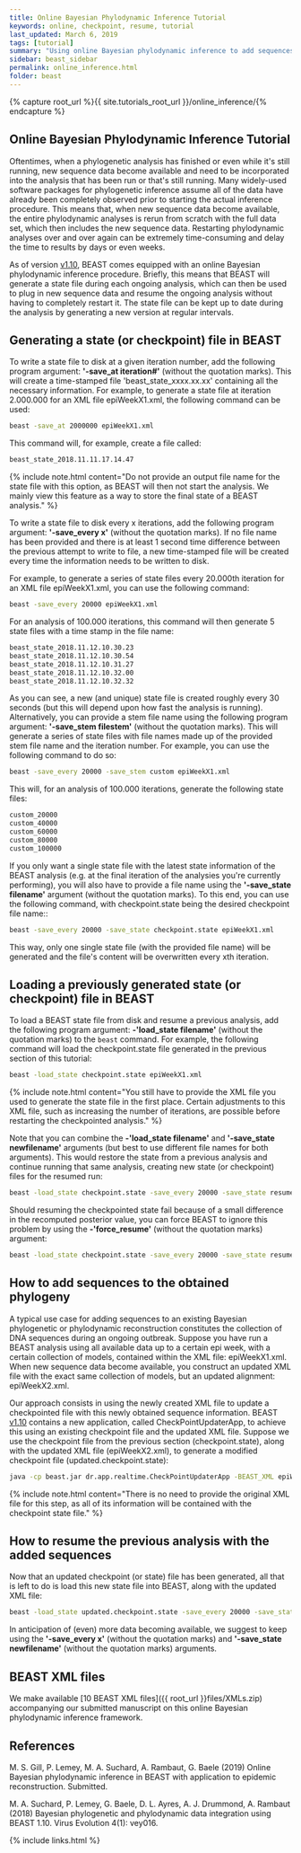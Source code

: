 ```yaml
---
title: Online Bayesian Phylodynamic Inference Tutorial
keywords: online, checkpoint, resume, tutorial
last_updated: March 6, 2019
tags: [tutorial]
summary: "Using online Bayesian phylodynamic inference to add sequences to an ongoing analysis in BEAST."
sidebar: beast_sidebar
permalink: online_inference.html
folder: beast
---
```


{% capture root_url %}{{ site.tutorials_root_url }}/online_inference/{% endcapture %}

## Online Bayesian Phylodynamic Inference Tutorial

Oftentimes, when a phylogenetic analysis has finished or even while it's still running, new sequence data become available and need to be incorporated into the analysis that has been run or that's still running.
Many widely-used software packages for phylogenetic inference assume all of the data have already been completely observed prior to starting the actual inference procedure.
This means that, when new sequence data become available, the entire phylodynamic analyses is rerun from scratch with the full data set, which then includes the new sequence data.
Restarting phylodynamic analyses over and over again can be extremely time-consuming and delay the time to results by days or even weeks.

As of version [v1.10](installing), BEAST comes equipped with an online Bayesian phylodynamic inference procedure.
Briefly, this means that BEAST will generate a state file during each ongoing analysis, which can then be used to plug in new sequence data and resume the ongoing analysis without having to completely restart it.
The state file can be kept up to date during the analysis by generating a new version at regular intervals.


## Generating a state (or checkpoint) file in BEAST

To write a state file to disk at a given iteration number, add the following program argument: **'-save_at iteration#'** (without the quotation marks).
This will create a time-stamped file 'beast_state_xxxx.xx.xx' containing all the necessary information.
For example, to generate a state file at iteration 2.000.000 for an XML file epiWeekX1.xml, the following command can be used:

```bash
beast -save_at 2000000 epiWeekX1.xml
```

This command will, for example, create a file called: 

```bash
beast_state_2018.11.11.17.14.47
```

{% include note.html content="Do not provide an output file name for the state file with this option, as BEAST will then not start the analysis. We mainly view this feature as a way to store the final state of a BEAST analysis."  %}


To write a state file to disk every x iterations, add the following program argument: **'-save_every x'** (without the quotation marks).
If no file name has been provided and there is at least 1 second time difference between the previous attempt to write to file, a new time-stamped file will be created every time the information needs to be written to disk.

For example, to generate a series of state files every 20.000th iteration for an XML file epiWeekX1.xml, you can use the following command:

```bash
beast -save_every 20000 epiWeekX1.xml
```

For an analysis of 100.000 iterations, this command will then generate 5 state files with a time stamp in the file name:

```bash
beast_state_2018.11.12.10.30.23
beast_state_2018.11.12.10.30.54
beast_state_2018.11.12.10.31.27
beast_state_2018.11.12.10.32.00
beast_state_2018.11.12.10.32.32
```

As you can see, a new (and unique) state file is created roughly every 30 seconds (but this will depend upon how fast the analysis is running).
Alternatively, you can provide a stem file name using the following program argument: **'-save_stem filestem'** (without the quotation marks).
This will generate a series of state files with file names made up of the provided stem file name and the iteration number.
For example, you can use the following command to do so:

```bash
beast -save_every 20000 -save_stem custom epiWeekX1.xml
```

This will, for an analysis of 100.000 iterations, generate the following state files:

```bash
custom_20000
custom_40000
custom_60000
custom_80000
custom_100000
```

If you only want a single state file with the latest state information of the BEAST analysis (e.g. at the final iteration of the analysies you're currently performing), you will also have to provide a file name using the **'-save_state filename'** argument (without the quotation marks).
To this end, you can use the following command, with checkpoint.state being the desired checkpoint file name::

```bash
beast -save_every 20000 -save_state checkpoint.state epiWeekX1.xml
```

This way, only one single state file (with the provided file name) will be generated and the file's content will be overwritten every xth iteration.


## Loading a previously generated state (or checkpoint) file in BEAST

To load a BEAST state file from disk and resume a previous analysis, add the following program argument: **-'load_state filename'** (without the quotation marks) to the ```beast``` command.
For example, the following command will load the checkpoint.state file generated in the previous section of this tutorial:

```bash
beast -load_state checkpoint.state epiWeekX1.xml
```

{% include note.html content="You still have to provide the XML file you used to generate the state file in the first place. Certain adjustments to this XML file, such as increasing the number of iterations, are possible before restarting the checkpointed analysis."  %}

Note that you can combine the **-'load_state filename'** and **'-save_state newfilename'** arguments (but best to use different file names for both arguments).
This would restore the state from a previous analysis and continue running that same analysis, creating new state (or checkpoint) files for the resumed run:

```bash
beast -load_state checkpoint.state -save_every 20000 -save_state resumed.state epiWeekX1.xml
```

Should resuming the checkpointed state fail because of a small difference in the recomputed posterior value, you can force BEAST to ignore this problem by using the **-'force_resume'** (without the quotation marks) argument:

```bash
beast -load_state checkpoint.state -save_every 20000 -save_state resumed.state -force_resume epiWeekX1.xml
```


## How to add sequences to the obtained phylogeny

A typical use case for adding sequences to an existing Bayesian phylogenetic or phylodynamic reconstruction constitutes the collection of DNA sequences during an ongoing outbreak.
Suppose you have run a BEAST analysis using all available data up to a certain epi week, with a certain collection of models, contained within the XML file: epiWeekX1.xml. 
When new sequence data become available, you construct an updated XML file with the exact same collection of models, but an updated alignment: epiWeekX2.xml.

Our approach consists in using the newly created XML file to update a checkpointed file with this newly obtained sequence information.
BEAST [v1.10](installing) contains a new application, called CheckPointUpdaterApp, to achieve this using an existing checkpoint file and the updated XML file.
Suppose we use the checkpoint file from the previous section (checkpoint.state), along with the updated XML file (epiWeekX2.xml), to generate a modified checkpoint file (updated.checkpoint.state):

```bash
java -cp beast.jar dr.app.realtime.CheckPointUpdaterApp -BEAST_XML epiWeekX2.xml -load_state checkpoint.state -output_file updated.checkpoint.state -update_choice JC69Distance
```

{% include note.html content="There is no need to provide the original XML file for this step, as all of its information will be contained with the checkpoint state file."  %}


## How to resume the previous analysis with the added sequences

Now that an updated checkpoint (or state) file has been generated, all that is left to do is load this new state file into BEAST, along with the updated XML file:

```bash
beast -load_state updated.checkpoint.state -save_every 20000 -save_state updated.state epiWeekX2.xml
```

In anticipation of (even) more data becoming available, we suggest to keep using the **'-save_every x'** (without the quotation marks) and **'-save_state newfilename'** (without the quotation marks) arguments.


## BEAST XML files

We make available [10 BEAST XML files]({{ root_url }}files/XMLs.zip) accompanying our submitted manuscript on this online Bayesian phylodynamic inference framework.





## References

M. S. Gill, P. Lemey, M. A. Suchard, A. Rambaut, G. Baele (2019) Online Bayesian phylodynamic inference in BEAST with application to epidemic reconstruction. Submitted.

M. A. Suchard, P. Lemey, G. Baele, D. L. Ayres, A. J. Drummond, A. Rambaut (2018) Bayesian phylogenetic and phylodynamic data integration using BEAST 1.10. Virus Evolution 4(1): vey016.

{% include links.html %}